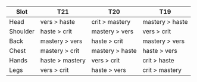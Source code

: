 | Slot     | T21             | T20             | T19             |
|----------|-----------------|-----------------|-----------------|
| Head     | vers > haste    | crit > mastery  | mastery > haste |
| Shoulder | haste > crit    | mastery > vers  | vers > crit     |
| Back     | mastery > vers  | haste > crit    | mastery > vers  |
| Chest    | mastery > crit  | mastery > haste | haste > vers    |
| Hands    | haste > mastery | vers > crit     | crit > haste    |
| Legs     | vers > crit     | haste > vers    | crit > mastery  |
